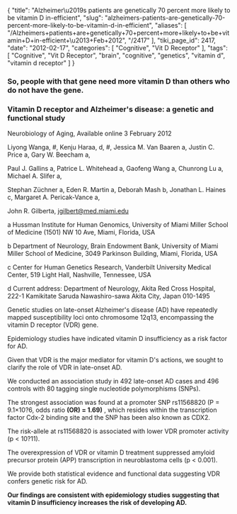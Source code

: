{
    "title": "Alzheimer\u2019s patients are genetically 70 percent more likely to be vitamin D in-efficient",
    "slug": "alzheimers-patients-are-genetically-70-percent-more-likely-to-be-vitamin-d-in-efficient",
    "aliases": [
        "/Alzheimers+patients+are+genetically+70+percent+more+likely+to+be+vitamin+D+in-efficient+\u2013+Feb+2012",
        "/2417"
    ],
    "tiki_page_id": 2417,
    "date": "2012-02-17",
    "categories": [
        "Cognitive",
        "Vit D Receptor"
    ],
    "tags": [
        "Cognitive",
        "Vit D Receptor",
        "brain",
        "cognitive",
        "genetics",
        "vitamin d",
        "vitamin d receptor"
    ]
}


### So, people with that gene need more vitamin D than others who do not have the gene.

### Vitamin D receptor and Alzheimer's disease: a genetic and functional study

Neurobiology of Aging, Available online 3 February 2012

Liyong Wanga, #,     Kenju Haraa, d, #,    Jessica M. Van Baaren a,    Justin C. Price a,    Gary W. Beecham a,

Paul J. Gallins a,    Patrice L. Whitehead a,    Gaofeng Wang a,    Chunrong Lu a,    Michael A. Slifer a,

Stephan Züchner a,    Eden R. Martin a,    Deborah Mash b,    Jonathan L. Haines c,    Margaret A. Pericak-Vance a,

John R. Gilberta, jgilbert@med.miami.edu

a Hussman Institute for Human Genomics, University of Miami Miller School of Medicine (1501) NW 10 Ave, Miami, Florida, USA

b Department of Neurology, Brain Endowment Bank, University of Miami Miller School of Medicine, 3049 Parkinson Building, Miami, Florida, USA

c Center for Human Genetics Research, Vanderbilt University Medical Center, 519 Light Hall, Nashville, Tennessee, USA

d Current address: Department of Neurology, Akita Red Cross Hospital, 222-1 Kamikitate Saruda Nawashiro-sawa Akita City, Japan 010-1495

Genetic studies on late-onset Alzheimer's disease (AD) have repeatedly mapped susceptibility loci onto chromosome 12q13, encompassing the vitamin D receptor (VDR) gene. 

Epidemiology studies have indicated vitamin D insufficiency as a risk factor for AD. 

Given that VDR is the major mediator for vitamin D's actions, we sought to clarify the role of VDR in late-onset AD. 

We conducted an association study in 492 late-onset AD cases and 496 controls with 80 tagging single nucleotide polymorphisms (SNPs). 

The strongest association was found at a promoter SNP rs11568820 (P = 9.1×10?6, odds ratio  **(OR) = 1.69)** , which resides within the transcription factor Cdx-2 binding site and the SNP has been also known as CDX2. 

The risk-allele at rs11568820 is associated with lower VDR promoter activity (p < 10?11). 

The overexpression of VDR or vitamin D treatment suppressed amyloid precursor protein (APP) transcription in neuroblastoma cells (p < 0.001). 

We provide both statistical evidence and functional data suggesting VDR confers genetic risk for AD. 

 **Our findings are consistent with epidemiology studies suggesting that vitamin D insufficiency increases the risk of developing AD.**